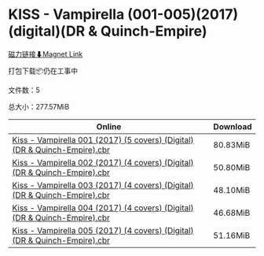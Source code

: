 # KISS - Vampirella (001-005)(2017)(digital)(DR & Quinch-Empire)

[磁力链接⬇Magnet Link](magnet:?xt=urn:btih:8cc68661cf7ea3f4ce0947a1b840bef5a82cab61&dn=KISS%20-%20Vampirella%20%28001-005%29%282017%29%28digital%29%28DR%20%26%20Quinch-Empire%29)

打包下载📦仍在工事中

文件数：5

总大小：277.57MiB

Online | Download
--- | ---
[Kiss - Vampirella 001 (2017) (5 covers) (Digital) (DR & Quinch-Empire).cbr](https://github.com/alicewish/markdown/blob/master/comic/Kiss-Vampirella-001-2017-5-covers-Digital-DR-Quinch-Empire-cbr.md) | 80.83MiB
[Kiss - Vampirella 002 (2017) (4 covers) (Digital) (DR & Quinch-Empire).cbr](https://github.com/alicewish/markdown/blob/master/comic/Kiss-Vampirella-002-2017-4-covers-Digital-DR-Quinch-Empire-cbr.md) | 50.80MiB
[Kiss - Vampirella 003 (2017) (4 covers) (Digital) (DR & Quinch-Empire).cbr](https://github.com/alicewish/markdown/blob/master/comic/Kiss-Vampirella-003-2017-4-covers-Digital-DR-Quinch-Empire-cbr.md) | 48.10MiB
[Kiss - Vampirella 004 (2017) (4 covers) (Digital) (DR & Quinch-Empire).cbr](https://github.com/alicewish/markdown/blob/master/comic/Kiss-Vampirella-004-2017-4-covers-Digital-DR-Quinch-Empire-cbr.md) | 46.68MiB
[Kiss - Vampirella 005 (2017) (4 covers) (Digital) (DR & Quinch-Empire).cbr](https://github.com/alicewish/markdown/blob/master/comic/Kiss-Vampirella-005-2017-4-covers-Digital-DR-Quinch-Empire-cbr.md) | 51.16MiB